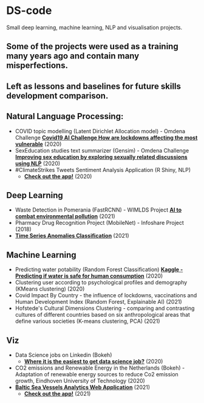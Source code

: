 # DS-code

Small deep learning, machine learning, NLP and visualisation projects.
## Some of the projects were used as a training many years ago and contain many misperfections. 
## Left as lessons and baselines for future skills development comparison.

## Natural Language Processing:

- COVID topic modelling (Latent Dirichlet Allocation model) - Omdena
  Challenge **[Covid19 AI Challenge How are lockdowns affecting the most vulnerable](https://spectrum.ieee.org/covid19-ai-challenge-how-are-lockdowns-affecting-the-most-vulnerable)** (2020)
- SexEducation studies text summarizer (Gensim) - Omdena
  Challenge **[Improving sex education by exploring sexually related discussions using NLP](https://medium.com/omdena/improving-sex-education-by-exploring-sexually-related-discussions-using-nlp-780a8e09d338)** (2020)
- #ClimateStrikes Tweets Sentiment Analysis Application (R Shiny, NLP)
    - **[Check out the app!](https://mkortas.shinyapps.io/The-Greta-Effect/)** (2020)

## Deep Learning

- Waste Detection in Pomerania (FastRCNN) - WIMLDS
  Project **[AI to combat environmental pollution](https://towardsdatascience.com/ai-to-combat-environmental-pollution-6d58b0bf6a1)** (2021)
- Pharmacy Drug Recognition Project (MobileNet) - Infoshare Project (2018)
- **[Time Series Anomalies Classification](https://github.com/m-kortas/anomaly-detection)** (2021)

## Machine Learning

- Predicting water potability (Random Forest
  Classification) **[Kaggle - Predicting if water is safe for human consumption](https://www.kaggle.com/adityakadiwal/water-potability)** (2020)
- Clustering user according to psychological profiles and demography (KMeans clustering) (2020)
- Covid Impact By Country - the influence of lockdowns, vaccinations and Human Development Index (Random Forest,
  Explainable AI) (2021)
- Hofstede's Cultural Dimensions Clustering - comparing and contrasting cultures of different countries based on six
  anthropological areas that define various societies (K-means clustering, PCA) (2021)

## Viz

- Data Science jobs on Linkedin (Bokeh)
    - **[Where it is the easiest to get data science job?](https://towardsdatascience.com/where-it-is-the-easiest-to-get-data-science-job-not-where-you-may-think-28e33ec652b3)** (2020)
- CO2 emissions and Renewable Energy in the Netherlands (Bokeh) - Adaptation of renewable energy sources to reduce Co2
  emission growth, Eindhoven University of Technology (2020)
- **[Baltic Sea Vessels Analytics Web Application](https://github.com/m-kortas/vessels-dashboard-app)** (2021)
    - **[Check out the app!](https://mkortas.shinyapps.io/vessel-dashboard/)** (2021)
